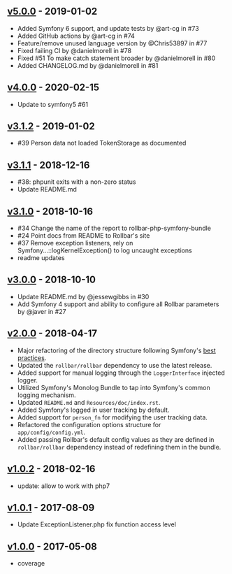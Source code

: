 ## [v5.0.0] - 2019-01-02
* Added Symfony 6 support, and update tests by @art-cg in #73
* Added GitHub actions by @art-cg in #74
* Feature/remove unused language version by @Chris53897 in #77
* Fixed failing CI by @danielmorell in #78
* Fixed #51 To make catch statement broader by @danielmorell in #80
* Added CHANGELOG.md by @danielmorell in #81

## [v4.0.0] - 2020-02-15
* Update to symfony5 #61

## [v3.1.2] - 2019-01-02
* #39 Person data not loaded TokenStorage as documented

## [v3.1.1] - 2018-12-16
* #38: phpunit exits with a non-zero status
* Update README.md

## [v3.1.0] - 2018-10-16
* #34 Change the name of the report to rollbar-php-symfony-bundle
* #24 Point docs from README to Rollbar's site
* #37 Remove exception listeners, rely on Symfony...::logKernelException() to log uncaught exceptions
* readme updates

## [v3.0.0] - 2018-10-10
* Update README.md by @jessewgibbs in #30
* Add Symfony 4 support and ability to configure all Rollbar parameters by @javer in #27

## [v2.0.0] - 2018-04-17
* Major refactoring of the directory structure following Symfony's [best practices](http://symfony.com/doc/3.4/bundles/best_practices.html).
* Updated the `rollbar/rollbar` dependency to use the latest release.
* Added support for manual logging through the `LoggerInterface` injected logger.
* Utilized Symfony's Monolog Bundle to tap into Symfony's common logging mechanism.
* Updated `README.md` and `Resources/doc/index.rst`.
* Added Symfony's logged in user tracking by default.
* Added support for `person_fn` for modifying the user tracking data.
* Refactored the configuration options structure for `app/config/config.yml`.
* Added passing Rollbar's default config values as they are defined in `rollbar/rollbar` dependency instead of redefining them in the bundle.

## [v1.0.2] - 2018-02-16
* update: allow to work with php7

## [v1.0.1] - 2017-08-09
* Update ExceptionListener.php fix function access level

## [v1.0.0] - 2017-05-08
* coverage


[v5.0.0]: https://github.com/rollbar/rollbar-php-symfony-bundle/compare/v4.0.0...v5.0.0
[v4.0.0]: https://github.com/rollbar/rollbar-php-symfony-bundle/compare/v3.1.2...v4.0.0
[v3.1.2]: https://github.com/rollbar/rollbar-php-symfony-bundle/compare/v3.1.1...v3.1.2
[v3.1.1]: https://github.com/rollbar/rollbar-php-symfony-bundle/compare/v3.1.0...v3.1.1
[v3.1.0]: https://github.com/rollbar/rollbar-php-symfony-bundle/compare/v3.0.0...v3.1.0
[v3.0.0]: https://github.com/rollbar/rollbar-php-symfony-bundle/compare/v2.0.0...v3.0.0
[v2.0.0]: https://github.com/rollbar/rollbar-php-symfony-bundle/compare/v1.0.2...v2.0.0
[v1.0.2]: https://github.com/rollbar/rollbar-php-symfony-bundle/compare/v1.0.1...v1.0.2
[v1.0.1]: https://github.com/rollbar/rollbar-php-symfony-bundle/compare/v1.0.0...v1.0.1
[v1.0.0]: https://github.com/rollbar/rollbar-php-symfony-bundle/releases/tag/v1.0.0